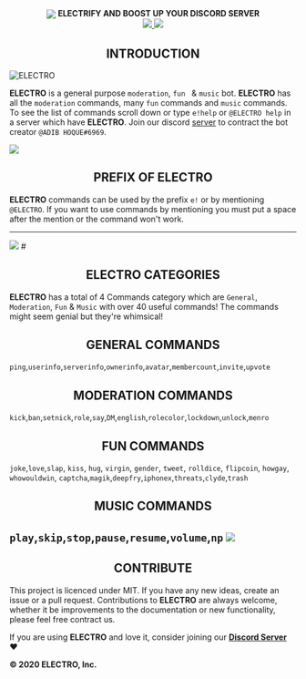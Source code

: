<div align="center">
  <img src="https://cdn.discordapp.com/attachments/656517276832366595/661972761698369536/ELECTRO_WEB_HEADER.png" align="center">
  <strong><b>ELECTRIFY AND BOOST UP YOUR DISCORD SERVER</b></strong>
  <br>
  <a href="https://discordapp.com/api/oauth2/authorize?client_id=629323586930212884&permissions=2146827775&scope=bot">
    <img src="https://img.shields.io/badge/ADD-BOT-orange.svg?style=for-the-badge">
  </a>
  <a href="https://discord.gg/kuWVFpR">
    <img src="https://img.shields.io/badge/JOIN-GUILD-orange.svg?style=for-the-badge">
  </a>
  </div> 
  

<h2 align="center">INTRODUCTION</h2>

<img src="https://cdn.discordapp.com/attachments/656517276832366595/656760631474520074/ELECTRO_ELECTRIFY_YOUR_SERVER.gif" alt="ELECTRO" align="center">

**ELECTRO** is a general purpose `moderation`, `fun ` & `music` bot. **ELECTRO** has all the `moderation` commands, many `fun` commands and `music` commands. To see the list of commands scroll down or type `e!help` or `@ELECTRO help` in a server which have **ELECTRO**. Join our discord [server](https://github.com/kyb3r/modmail/wiki) to contract the bot creator `@ADIB HOQUE#6969`.

<img src="https://cdn.discordapp.com/attachments/656517276832366595/682143066689241094/ELECTRODiv.png" aling="center">
<h2 align="center">PREFIX OF ELECTRO</h2> 

**ELECTRO** commands can be used by the prefix `e!` or by mentioning `@ELECTRO`. If you want to use commands by mentioning you must put a space after the mention or the command won't work. 

---  
<img src="https://cdn.discordapp.com/attachments/656517276832366595/682143066689241094/ELECTRODiv.png" aling="center">
# <h2 align="center">ELECTRO CATEGORIES</h2>

**ELECTRO** has a total of 4 Commands category which are `General`, `Moderation`, `Fun` & `Music` with over 40 useful commands! The commands might seem genial but they're whimsical!

<h2 align="center">GENERAL COMMANDS</h2>

`ping`,`userinfo`,`serverinfo`,`ownerinfo`,`avatar`,`membercount`,`invite`,`upvote` 

<h2 align="center">MODERATION COMMANDS</h2> 

`kick`,`ban`,`setnick`,`role`,`say`,`DM`,`english`,`rolecolor`,`lockdown`,`unlock`,`menro`

<h2 align="center">FUN COMMANDS </h2> 

`joke`,`love`,`slap`, `kiss`, `hug`, `virgin`, `gender`, `tweet`, `rolldice`, `flipcoin`, `howgay`, `whowouldwin`, `captcha`,`magik`,`deepfry`,`iphonex`,`threats`,`clyde`,`trash`

<h2 align="center">MUSIC COMMANDS</h2> 

`play`,`skip`,`stop`,`pause`,`resume`,`volume`,`np`
<img src="https://cdn.discordapp.com/attachments/656517276832366595/682143066689241094/ELECTRODiv.png" aling="center">
---

<h2 align="center">CONTRIBUTE</h2> 

This project is licenced under MIT. If you have any new ideas, create an issue or a pull request. Contributions to **ELECTRO** are always welcome, whether it be improvements to the documentation or new functionality, please feel free contract us.

If you are using **ELECTRO** and love it, consider joining our **[Discord Server](https://discord.gg/kuWVFpR)** :heart:

**© 2020 ELECTRO, Inc.**
